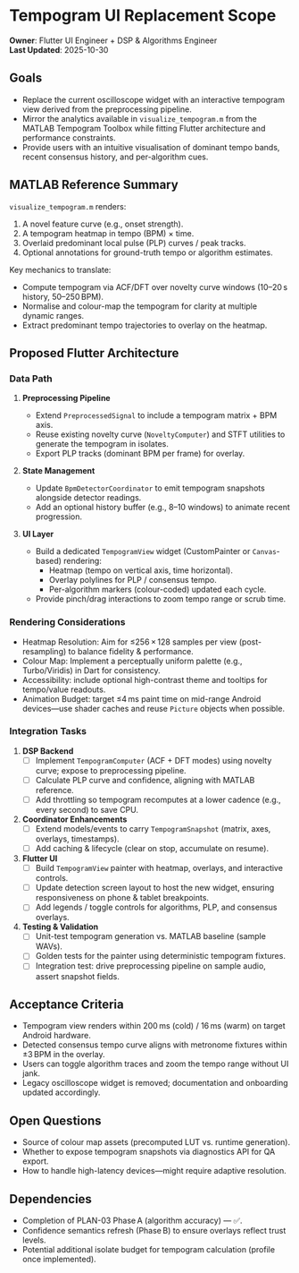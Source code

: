 # Tempogram UI Replacement Scope

**Owner**: Flutter UI Engineer + DSP & Algorithms Engineer  
**Last Updated**: 2025-10-30

## Goals

- Replace the current oscilloscope widget with an interactive tempogram view derived from the preprocessing pipeline.
- Mirror the analytics available in `visualize_tempogram.m` from the MATLAB Tempogram Toolbox while fitting Flutter architecture and performance constraints.
- Provide users with an intuitive visualisation of dominant tempo bands, recent consensus history, and per-algorithm cues.

## MATLAB Reference Summary

`visualize_tempogram.m` renders:
1. A novel feature curve (e.g., onset strength).
2. A tempogram heatmap in tempo (BPM) × time.
3. Overlaid predominant local pulse (PLP) curves / peak tracks.
4. Optional annotations for ground-truth tempo or algorithm estimates.

Key mechanics to translate:
- Compute tempogram via ACF/DFT over novelty curve windows (10–20 s history, 50–250 BPM).
- Normalise and colour-map the tempogram for clarity at multiple dynamic ranges.
- Extract predominant tempo trajectories to overlay on the heatmap.

## Proposed Flutter Architecture

### Data Path

1. **Preprocessing Pipeline**
   - Extend `PreprocessedSignal` to include a tempogram matrix + BPM axis.
   - Reuse existing novelty curve (`NoveltyComputer`) and STFT utilities to generate the tempogram in isolates.
   - Export PLP tracks (dominant BPM per frame) for overlay.

2. **State Management**
   - Update `BpmDetectorCoordinator` to emit tempogram snapshots alongside detector readings.
   - Add an optional history buffer (e.g., 8–10 windows) to animate recent progression.

3. **UI Layer**
   - Build a dedicated `TempogramView` widget (CustomPainter or `Canvas`-based) rendering:
     - Heatmap (tempo on vertical axis, time horizontal).
     - Overlay polylines for PLP / consensus tempo.
     - Per-algorithm markers (colour-coded) updated each cycle.
   - Provide pinch/drag interactions to zoom tempo range or scrub time.

### Rendering Considerations

- Heatmap Resolution: Aim for ≤256 × 128 samples per view (post-resampling) to balance fidelity & performance.
- Colour Map: Implement a perceptually uniform palette (e.g., Turbo/Viridis) in Dart for consistency.
- Accessibility: include optional high-contrast theme and tooltips for tempo/value readouts.
- Animation Budget: target ≤4 ms paint time on mid-range Android devices—use shader caches and reuse `Picture` objects when possible.

### Integration Tasks

1. **DSP Backend**
   - [ ] Implement `TempogramComputer` (ACF + DFT modes) using novelty curve; expose to preprocessing pipeline.
   - [ ] Calculate PLP curve and confidence, aligning with MATLAB reference.
   - [ ] Add throttling so tempogram recomputes at a lower cadence (e.g., every second) to save CPU.

2. **Coordinator Enhancements**
   - [ ] Extend models/events to carry `TempogramSnapshot` (matrix, axes, overlays, timestamps).
   - [ ] Add caching & lifecycle (clear on stop, accumulate on resume).

3. **Flutter UI**
   - [ ] Build `TempogramView` painter with heatmap, overlays, and interactive controls.
   - [ ] Update detection screen layout to host the new widget, ensuring responsiveness on phone & tablet breakpoints.
   - [ ] Add legends / toggle controls for algorithms, PLP, and consensus overlays.

4. **Testing & Validation**
   - [ ] Unit-test tempogram generation vs. MATLAB baseline (sample WAVs).
   - [ ] Golden tests for the painter using deterministic tempogram fixtures.
   - [ ] Integration test: drive preprocessing pipeline on sample audio, assert snapshot fields.

## Acceptance Criteria

- Tempogram view renders within 200 ms (cold) / 16 ms (warm) on target Android hardware.
- Detected consensus tempo curve aligns with metronome fixtures within ±3 BPM in the overlay.
- Users can toggle algorithm traces and zoom the tempo range without UI jank.
- Legacy oscilloscope widget is removed; documentation and onboarding updated accordingly.

## Open Questions

- Source of colour map assets (precomputed LUT vs. runtime generation).
- Whether to expose tempogram snapshots via diagnostics API for QA export.
- How to handle high-latency devices—might require adaptive resolution.

## Dependencies

- Completion of PLAN-03 Phase A (algorithm accuracy) — ✅.
- Confidence semantics refresh (Phase B) to ensure overlays reflect trust levels.
- Potential additional isolate budget for tempogram calculation (profile once implemented).
